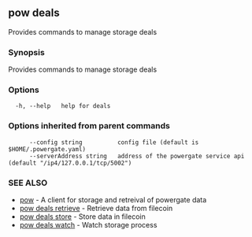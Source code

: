## pow deals

Provides commands to manage storage deals

### Synopsis

Provides commands to manage storage deals

### Options

```
  -h, --help   help for deals
```

### Options inherited from parent commands

```
      --config string          config file (default is $HOME/.powergate.yaml)
      --serverAddress string   address of the powergate service api (default "/ip4/127.0.0.1/tcp/5002")
```

### SEE ALSO

* [pow](pow.md)	 - A client for storage and retreival of powergate data
* [pow deals retrieve](pow_deals_retrieve.md)	 - Retrieve data from filecoin
* [pow deals store](pow_deals_store.md)	 - Store data in filecoin
* [pow deals watch](pow_deals_watch.md)	 - Watch storage process

